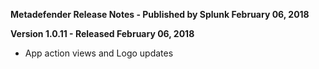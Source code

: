 **Metadefender Release Notes - Published by Splunk February 06, 2018**


**Version 1.0.11 - Released February 06, 2018**

* App action views and Logo updates
